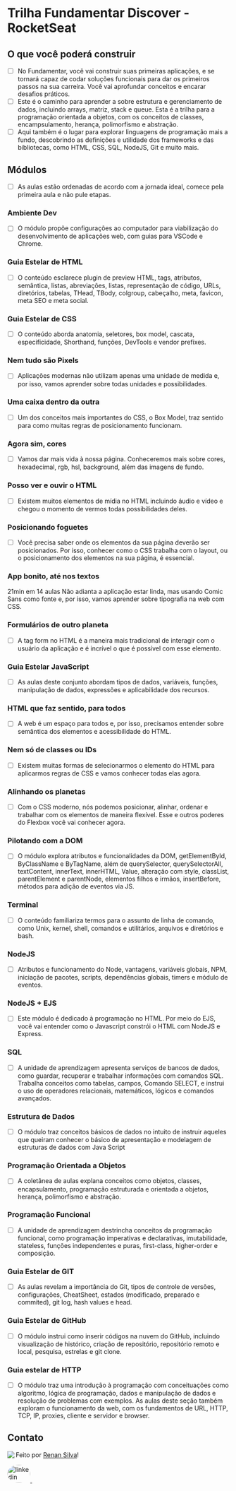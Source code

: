 # Trilha Fundamentar Discover - RocketSeat

## O que você poderá construir

- [ ] No Fundamentar, você vai construir suas primeiras aplicações, e se tornará capaz de codar soluções funcionais para dar os primeiros passos na sua carreira. Você vai aprofundar conceitos e encarar desafios práticos.
- [ ] Este é o caminho para aprender a sobre estrutura e gerenciamento de dados, incluindo arrays, matriz, stack e queue. Esta é a trilha para a programação orientada a objetos, com os conceitos de classes, encampsulamento, herança, polimorfismo e abstração.
- [ ] Aqui também é o lugar para explorar linguagens de programação mais a fundo, descobrindo as definições e utilidade dos frameworks e das bibliotecas, como HTML, CSS, SQL, NodeJS, Git e muito mais.

## Módulos

- [ ] As aulas estão ordenadas de acordo com a jornada ideal, comece pela primeira aula e não pule etapas.

### Ambiente Dev

- [ ] O módulo propõe configurações ao computador para viabilização do desenvolvimento de aplicações web, com guias para VSCode e Chrome.

### Guia Estelar de HTML

- [ ] O conteúdo esclarece plugin de preview HTML, tags, atributos, semântica, listas, abreviações, listas, representação de código, URLs, diretórios, tabelas, THead, TBody, colgroup, cabeçalho, meta, favicon, meta SEO e meta social.

### Guia Estelar de CSS

- [ ] O conteúdo aborda anatomia, seletores, box model, cascata, especificidade, Shorthand, funções, DevTools e vendor prefixes.

### Nem tudo são Pixels

- [ ] Aplicações modernas não utilizam apenas uma unidade de medida e, por isso, vamos aprender sobre todas unidades e possibilidades.

### Uma caixa dentro da outra

- [ ] Um dos conceitos mais importantes do CSS, o Box Model, traz sentido para como muitas regras de posicionamento funcionam.

### Agora sim, cores

- [ ] Vamos dar mais vida à nossa página. Conheceremos mais sobre cores, hexadecimal, rgb, hsl, background, além das imagens de fundo.

### Posso ver e ouvir o HTML

- [ ] Existem muitos elementos de mídia no HTML incluindo áudio e vídeo e chegou o momento de vermos todas possibilidades deles.

### Posicionando foguetes

- [ ] Você precisa saber onde os elementos da sua página deverão ser posicionados. Por isso, conhecer como o CSS trabalha com o layout, ou o posicionamento dos elementos na sua página, é essencial.

### App bonito, até nos textos

21min em 14 aulas
Não adianta a aplicação estar linda, mas usando Comic Sans como fonte e, por isso, vamos aprender sobre tipografia na web com CSS.

### Formulários de outro planeta

- [ ] A tag form no HTML é a maneira mais tradicional de interagir com o usuário da aplicação e é incrível o que é possível com esse elemento.

### Guia Estelar JavaScript

- [ ] As aulas deste conjunto abordam tipos de dados, variáveis, funções, manipulação de dados, expressões e aplicabilidade dos recursos.

### HTML que faz sentido, para todos

- [ ] A web é um espaço para todos e, por isso, precisamos entender sobre semântica dos elementos e acessibilidade do HTML.

### Nem só de classes ou IDs

- [ ] Existem muitas formas de selecionarmos o elemento do HTML para aplicarmos regras de CSS e vamos conhecer todas elas agora.

### Alinhando os planetas

- [ ] Com o CSS moderno, nós podemos posicionar, alinhar, ordenar e trabalhar com os elementos de maneira flexível. Esse e outros poderes do Flexbox você vai conhecer agora.

### Pilotando com a DOM

- [ ] O módulo explora atributos e funcionalidades da DOM, getElementById, ByClassName e ByTagName, além de querySelector, querySelectorAll, textContent, innerText, innerHTML, Value, alteração com style, classList, parentElement e parentNode, elementos filhos e irmãos, insertBefore, métodos para adição de eventos via JS.

### Terminal

- [ ] O conteúdo familiariza termos para o assunto de linha de comando, como Unix, kernel, shell, comandos e utilitários, arquivos e diretórios e bash.

### NodeJS

- [ ] Atributos e funcionamento do Node, vantagens, variáveis globais, NPM, iniciação de pacotes, scripts, dependências globais, timers e módulo de eventos.

### NodeJS + EJS

- [ ] Este módulo é dedicado à programação no HTML. Por meio do EJS, você vai entender como o Javascript constrói o HTML com NodeJS e Express.

### SQL

- [ ] A unidade de aprendizagem apresenta serviços de bancos de dados, como guardar, recuperar e trabalhar informações com comandos SQL. Trabalha conceitos como tabelas, campos, Comando SELECT, e instrui o uso de operadores relacionais, matemáticos, lógicos e comandos avançados.

### Estrutura de Dados

- [ ] O módulo traz conceitos básicos de dados no intuito de instruir aqueles que queiram conhecer o básico de apresentação e modelagem de estruturas de dados com Java Script

### Programação Orientada a Objetos

- [ ] A coletânea de aulas explana conceitos como objetos, classes, encapsulamento, programação estruturada e orientada a objetos, herança, polimorfismo e abstração.

### Programação Funcional

- [ ] A unidade de aprendizagem destrincha conceitos da programação funcional, como programação imperativas e declarativas, imutabilidade, stateless, funções independentes e puras, first-class, higher-order e composição.

### Guia Estelar de GIT

- [ ] As aulas revelam a importância do Git, tipos de controle de versões, configurações, CheatSheet, estados (modificado, preparado e commited), git log, hash values e head.

### Guia Estelar de GitHub

- [ ] O módulo instrui como inserir códigos na nuvem do GitHub, incluindo visualização de histórico, criação de repositório, repositório remoto e local, pesquisa, estrelas e git clone.

### Guia estelar de HTTP

- [ ] O módulo traz uma introdução à programação com conceituações como algoritmo, lógica de programação, dados e manipulação de dados e resolução de problemas com exemplos. As aulas deste seção também exploram o funcionamento da web, com os fundamentos de URL, HTTP, TCP, IP, proxies, cliente e servidor e browser.

## Contato

<img align="left" src="https://avatars.githubusercontent.com/renyzeraa?size=100">

Feito por [Renan Silva](https://github.com/renyzeraa)!

<a href="https://www.linkedin.com/in/renan-silva-307733224/" target="_blank">
    <img style="border-radius:50%;" src="https://raw.githubusercontent.com/maurodesouza/profile-readme-generator/master/src/assets/icons/social/linkedin/default.svg" width="52" height="40" alt="linkedin logo"  />
  </a>&nbsp;

<br clear="left"/>
